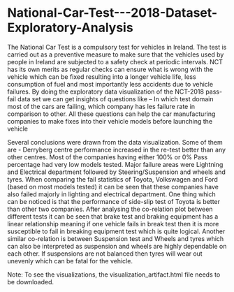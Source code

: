 # National-Car-Test---2018-Dataset-Exploratory-Analysis

The National Car Test is a compulsory test for vehicles in Ireland. 
The test is carried out as a preventive measure to make sure that the vehicles used by people in Ireland are subjected to a safety check at periodic intervals. 
NCT has its own merits as regular checks can ensure what is wrong with the vehicle which can be fixed resulting into a longer vehicle life, less consumption of fuel and most importantly less accidents due to vehicle failures. By doing the exploratory data visualization of the NCT-2018 pass-fail data set we can get insights of questions like – In which test domain most of the cars are failing, which company has les failure rate in comparison to other. All these questions can help the car manufacturing companies to make fixes into their vehicle models before launching the vehicle

Several conclusions were drawn from the data visualization. Some of them are - Derryberg centre performance increased in the re-test better than any other centres. Most of the companies having either 100% or 0% Pass percentage had very low models tested. Major failure areas were Lightning and Electrical department followed by Steering/Suspension and wheels and tyres. When comparing the fail statistics of Toyota, Volkswagen and Ford (based on most models tested) it can be seen that these companies have also failed majorly in lighting and electrical department. One thing which can be noticed is that the performance of side-slip test of Toyota is better than other two companies.
After analysing the co-relation plot between different tests it can be seen that brake test and braking equipment has a linear relationship meaning if one vehicle fails in break test then it is more susceptible to fail in breaking equipment test which is quite logical. Another similar co-relation is between Suspension test and Wheels and tyres which can also be interpreted as suspension and wheels are highly dependable on each other. If suspensions are not balanced then tyres will wear out unevenly which can be fatal for the vehicle.

Note: To see the visualizations, the visualization_artifact.html file needs to be downloaded.

